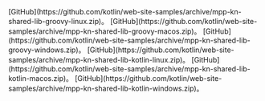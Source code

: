 <span class="multi-language-span" data-lang="groovy" data-os="linux">
[GitHub](https://github.com/kotlin/web-site-samples/archive/mpp-kn-shared-lib-groovy-linux.zip)。
</span>
<span class="multi-language-span" data-lang="groovy" data-os="macos">
[GitHub](https://github.com/kotlin/web-site-samples/archive/mpp-kn-shared-lib-groovy-macos.zip)。
</span>
<span class="multi-language-span" data-lang="groovy" data-os="windows">
[GitHub](https://github.com/kotlin/web-site-samples/archive/mpp-kn-shared-lib-groovy-windows.zip)。
</span>
<span class="multi-language-span" data-lang="kotlin" data-os="linux">
[GitHub](https://github.com/kotlin/web-site-samples/archive/mpp-kn-shared-lib-kotlin-linux.zip)。
</span>
<span class="multi-language-span" data-lang="kotlin" data-os="macos">
[GitHub](https://github.com/kotlin/web-site-samples/archive/mpp-kn-shared-lib-kotlin-macos.zip)。
</span>
<span class="multi-language-span" data-lang="kotlin" data-os="windows">
[GitHub](https://github.com/kotlin/web-site-samples/archive/mpp-kn-shared-lib-kotlin-windows.zip)。
</span>
